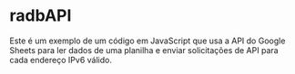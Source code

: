 # radbAPI
Este é um exemplo de um código em JavaScript que usa a API do Google Sheets para ler dados de uma planilha e enviar solicitações de API para cada endereço IPv6 válido.
